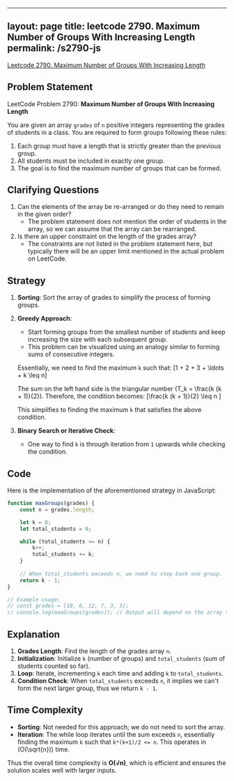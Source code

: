 
---
layout: page
title: leetcode 2790. Maximum Number of Groups With Increasing Length
permalink: /s2790-js
---
[Leetcode 2790. Maximum Number of Groups With Increasing Length](https://algoadvance.github.io/algoadvance/l2790)
## Problem Statement
LeetCode Problem 2790: **Maximum Number of Groups With Increasing Length**

You are given an array `grades` of `n` positive integers representing the grades of students in a class. You are required to form groups following these rules:

1. Each group must have a length that is strictly greater than the previous group.
2. All students must be included in exactly one group.
3. The goal is to find the maximum number of groups that can be formed.

## Clarifying Questions
1. Can the elements of the array be re-arranged or do they need to remain in the given order?
   - The problem statement does not mention the order of students in the array, so we can assume that the array can be rearranged.
2. Is there an upper constraint on the length of the grades array?
   - The constraints are not listed in the problem statement here, but typically there will be an upper limit mentioned in the actual problem on LeetCode.

## Strategy
1. **Sorting**: Sort the array of grades to simplify the process of forming groups.
2. **Greedy Approach**: 
   - Start forming groups from the smallest number of students and keep increasing the size with each subsequent group.
   - This problem can be visualized using an analogy similar to forming sums of consecutive integers.
   
   Essentially, we need to find the maximum `k` such that:
   \[1 + 2 + 3 + \ldots + k \leq n\]
   
   The sum on the left hand side is the triangular number \(T_k = \frac{k (k + 1)}{2}\). Therefore, the condition becomes:
   \[\frac{k (k + 1)}{2} \leq n \]
   
   This simplifies to finding the maximum `k` that satisfies the above condition.

3. **Binary Search or Iterative Check**:
   - One way to find `k` is through iteration from `1` upwards while checking the condition.

## Code
Here is the implementation of the aforementioned strategy in JavaScript:

```javascript
function maxGroups(grades) {
    const n = grades.length;

    let k = 0;
    let total_students = 0;

    while (total_students <= n) {
        k++;
        total_students += k;
    }
  
    // When total_students exceeds n, we need to step back one group.
    return k - 1;
}

// Example usage:
// const grades = [10, 6, 12, 7, 3, 5];
// console.log(maxGroups(grades)); // Output will depend on the array size which is dynamic.
```

## Explanation
1. **Grades Length**: Find the length of the grades array `n`.
2. **Initialization**: Initialize `k` (number of groups) and `total_students` (sum of students counted so far).
3. **Loop**: Iterate, incrementing `k` each time and adding `k` to `total_students`.
4. **Condition Check**: When `total_students` exceeds `n`, it implies we can't form the next larger group, thus we return `k - 1`.

## Time Complexity
- **Sorting**: Not needed for this approach; we do not need to sort the array.
- **Iteration**: The while loop iterates until the sum exceeds `n`, essentially finding the maximum `k` such that `k*(k+1)/2 <= n`. This operates in \(O(\sqrt{n})\) time.

Thus the overall time complexity is **O(√n)**, which is efficient and ensures the solution scales well with larger inputs.